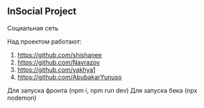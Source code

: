 ## InSocial Project
Социальная сеть

Над проектом работают:
1. https://github.com/shishanee
2. https://github.com/Navrazov
3. https://github.com/yakhya1
4. https://github.com/AbubakarYunuso

Для запуска фронта (npm i, npm run dev)
Для запуска бека (npx nodemon)